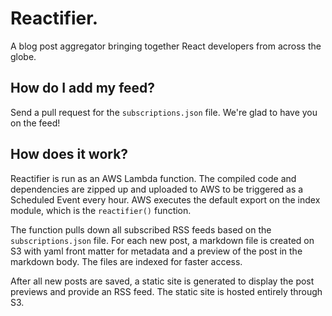 # Reactifier.

A blog post aggregator bringing together React developers from across the globe.

## How do I add my feed?

Send a pull request for the `subscriptions.json` file. We're glad to have you on
the feed!

## How does it work?

Reactifier is run as an AWS Lambda function. The compiled code and
dependencies are zipped up and uploaded to AWS to be triggered as a Scheduled
Event every hour. AWS executes the default export on the index module, which is
the `reactifier()` function.

The function pulls down all subscribed RSS feeds based on the
`subscriptions.json` file. For each new post, a markdown file is created on S3
with yaml front matter for metadata and a preview of the post in the markdown
body. The files are indexed for faster access.

After all new posts are saved, a static site is generated to display the post
previews and provide an RSS feed. The static site is hosted entirely through S3.
